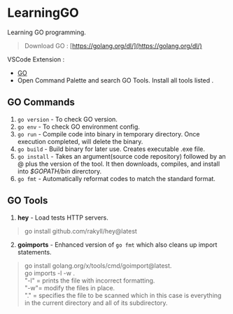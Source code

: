 # LearningGO
Learning GO programming.
  
> Download GO : [https://golang.org/dl/](https://golang.org/dl/)  
  
VSCode Extension : 
- [GO](golang.go)
- Open Command Palette and search GO Tools. Install all tools listed . 
  
## GO Commands  
1. `go version` - To check GO version.  
2. `go env` - To check GO environment config.  
3. `go run` - Compile code into binary in temporary directory. Once execution completed, will delete the binary.  
4. `go build` - Build binary for later use. Creates executable .exe file.  
5. `go install` - Takes an argument(source code repository) followed by an @ plus the version of the tool. It then downloads, compiles, and install into *$GOPATH/bin* direrctory.  
6. `go fmt` - Automatically reformat codes to match the standard format.  
    
## GO Tools  
1. **hey** - Load tests HTTP servers.  
> go install github.com/rakyll/hey@latest  
2. **goimports** - Enhanced version of `go fmt` which also cleans up import statements.  
> go install golang.org/x/tools/cmd/goimport@latest.  
> go imports -l -w .  
>   "-l" = prints the file with incorrect formatting.  
>   "-w"= modify the files in place.  
>   "."  = specifies the file to be scanned which in this case is everything in the current directory and all of its subdirectory.  
     

  